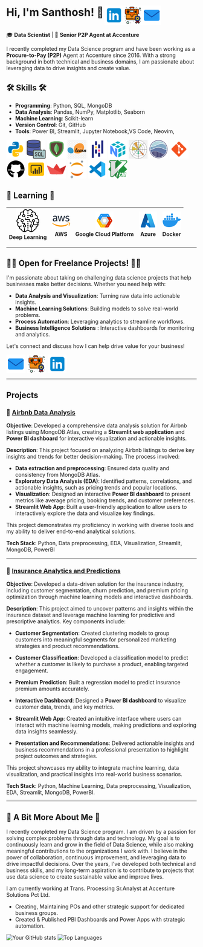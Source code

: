<div style="display: flex; justify-content: space-between; align-items: center;">
  <span><h1>Hi, I'm Santhosh! 👋
  
  <a href="mailto:sansuganyas@outlook.com" style="margin-right: 1px; text-decoration: none;">
  <img align="right" src="icons8-email-48.png" alt="Email Icon" style="height: 50px; width: 50px; vertical-align: middle;">
  </a>
  <a href="https://santhosh-analytics.github.io/" style="margin-right: 1px; text-decoration: none;">
    <img  align="right" src="icons8-portfolio-64.png" alt="Portfolio Icon" style="height: 50px; width: 50px; vertical-align: middle;">
  </a>
  <a href="https://www.linkedin.com/in/santhosh-analytics" style="text-decoration: none;">
    <img  align="right" src="icons8-linkedin-logo-48.png" alt="LinkedIn Icon" style="height: 50px; width: 50px; vertical-align: middle;"> </a>
  </h1></span>
</div>




🎓 **Data Scientist** | 💼 **Senior P2P Agent at Accenture**  

I recently completed my Data Science program and have been working as a **Procure-to-Pay (P2P)** Agent at Accenture since 2016. With a strong background in both technical and business domains, I am passionate about leveraging data to drive insights and create value. 

## 🛠️ Skills 🛠️ 
- **Programming**: Python, SQL, MongoDB  
- **Data Analysis**: Pandas, NumPy, Matplotlib, Seaborn  
- **Machine Learning**: Scikit-learn
- **Version Control**: Git, GitHub
- **Tools**: Power BI, Streamlit, Jupyter Notebook,VS Code, Neovim,  

<img height="50" width="50" src="icons8-python-48.png"/> <img height="50" width="50" src="icons8-sql-50.png"/> <img height="50" width="50" src="icons8-mongodb-48.png"/> <img height="50" width="50" src="icons8-sci-kit-48.png"/> <img height="50" width="50" src="icons8-pandas-48.png"/> <img height="50" width="50" src="icons8-numpy-48.png"/> <img height="50" width="50" src="matplot.png"/> <img height="50" width="50" src="seaborn.png"/> <img height="50" width="50" src="icons8-git-48.png"/> <img height="50" width="50" src="icons8-github-50.png"/> <img height="50" width="50" src="icons8-power-bi-48.png"/> <img height="50" width="50" src="icons8-streamlit-48.png"/> <img height="50" width="50" src="icons8-jupyter-48.png"/> <img height="50" width="50" src="icons8-vs-code-48.png"/> <img height="50" width="50" src="icons8-vim-48.png"/> 

## 🔧 Learning 🔧



| ![DL Icon](icons8-artificial-intelligence-64.png) <br> Deep Learning | ![AWS Icon](icons8-aws-48.png) <br> AWS | ![GCP Icon](icons8-google-cloud-platform-48.png) <br> Google Cloud Platform | ![Azure Icon](icons8-azure-48.png) <br> Azure | ![Docker Icon](icons8-docker-48.png) <br> Docker |
|:-------------------------------------------------:|:--------------------------------------:|:------------------------------------------------:|:------------------------------------:|:---------------------------------:|

---

## 👨‍💻 Open for Freelance Projects! 👨‍💻
I'm passionate about taking on challenging data science projects that help businesses make better decisions. Whether you need help with:

- **Data Analysis and Visualization**: Turning raw data into actionable insights.
- **Machine Learning Solutions**: Building models to solve real-world problems.  
- **Process Automation**: Leveraging analytics to streamline workflows.
- **Business Intelligence Solutions** : Interactive dashboards for monitoring and analytics.

Let's connect and discuss how I can help drive value for your business!

  <a href="mailto:sansuganyas@outlook.com" style="margin-right: 1px; text-decoration: none;">
  <img align="center" src="icons8-email-48.png" alt="Email Icon" style="height: 50px; width: 50px; vertical-align: middle;">
  </a>
  <a href="https://santhosh-analytics.github.io/" style="margin-right: 1px; text-decoration: none;">
    <img  align="center" src="icons8-portfolio-64.png" alt="Portfolio Icon" style="height: 50px; width: 50px; vertical-align: middle;">
  </a>
  <a href="https://www.linkedin.com/in/santhosh-analytics" style="text-decoration: none;">
    <img  align="center" src="icons8-linkedin-logo-48.png" alt="LinkedIn Icon" style="height: 50px; width: 50px; vertical-align: middle;"> </a>

---

## Projects
### 🌟 **[Airbnb Data Analysis]()** 
**Objective**: Developed a comprehensive data analysis solution for Airbnb listings using MongoDB Atlas, creating a **Streamlit web application** and **Power BI dashboard** for interactive visualization and actionable insights.

**Description**: This project focused on analyzing Airbnb listings to derive key insights and trends for better decision-making. The process involved:
- **Data extraction and preprocessing**: Ensured data quality and consistency from MongoDB Atlas.
- **Exploratory Data Analysis (EDA)**: Identified patterns, correlations, and actionable insights, such as pricing trends and popular locations.
- **Visualization**: Designed an interactive **Power BI dashboard** to present metrics like average pricing, booking trends, and customer preferences.
- **Streamlit Web App**: Built a user-friendly application to allow users to interactively explore the data and visualize key findings.

This project demonstrates my proficiency in working with diverse tools and my ability to deliver end-to-end analytical solutions.

**Tech Stack**: Python, Data preprocessing, EDA, Visualization, Streamlit, MongoDB, PowerBI

---

### 🌟 **[Insurance Analytics and Predictions](https://github.com/Santhosh-Analytics/Insurance_Analytics_Prediction.git)** 
**Objective**: Developed a data-driven solution for the insurance industry, including customer segmentation, churn prediction, and premium pricing optimization through machine learning models and interactive dashboards.

**Description**: 
This project aimed to uncover patterns and insights within the insurance dataset and leverage machine learning for predictive and prescriptive analytics. Key components include:

- **Customer Segmentation**: Created clustering models to group customers into meaningful segments for personalized marketing strategies and product recommendations.

- **Customer Classification**: Developed a classification model to predict whether a customer is likely to purchase a product, enabling targeted engagement.

- **Premium Prediction**: Built a regression model to predict insurance premium amounts accurately.
- **Interactive Dashboard**: Designed a **Power BI dashboard** to visualize customer data, trends, and key metrics.
- **Streamlit Web App**: Created an intuitive interface where users can interact with machine learning models, making predictions and exploring data insights seamlessly.
- **Presentation and Recommendations**: Delivered actionable insights and business recommendations in a professional presentation to highlight project outcomes and strategies.

This project showcases my ability to integrate machine learning, data visualization, and practical insights into real-world business scenarios.

**Tech Stack**: Python, Machine Learning, Data preprocessing, Visualization, EDA, Streamlit, MongoDB, PowerBI.

---

## 💼️ A Bit More About Me 💼️
I recently completed my Data Science program. I am driven by a passion for solving complex problems through data and technology. My goal is to continuously learn and grow in the field of Data Science, while also making meaningful contributions to the organizations I work with. I believe in the power of collaboration, continuous improvement, and leveraging data to drive impactful decisions. Over the years, I've developed both technical and business skills, and my long-term aspiration is to contribute to projects that use data science to create sustainable value and improve lives.


I am currently working at Trans. Processing Sr.Analyst at Accenture Solutions Pct Ltd.
- Creating, Maintaining POs and other strategic support for dedicated business groups.
- Created & Published PBI Dashboards and Power Apps with strategic automation.


![Your GitHub stats](https://github-readme-stats.vercel.app/api?username=Santhosh-Analytics&show_icons=true&theme=radical)
![Top Languages](https://github-readme-stats.vercel.app/api/top-langs/?username=Santhosh-Analytics&layout=compact&theme=radical)
